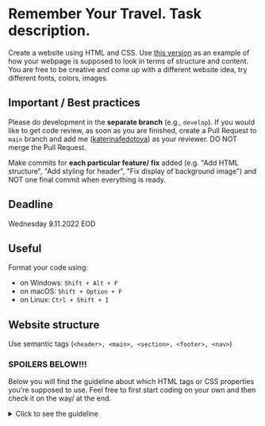 # Remember Your Travel. Task description.

Create a website using HTML and CSS. Use [this version](https://remeber-your-travel-kmeq6ptqq-katerinafedotova.vercel.app/) as an example of how your webpage is supposed to look in terms of structure and content. You are free to be creative and come up with a different website idea, try different fonts, colors, images.

## Important / Best practices
Please do development in the **separate branch** (e.g., ```develop```). If you would like to get code review, as soon as you are finished, create a Pull Request to ```main``` branch and add me ([katerinafedotova](https://github.com/katerinafedotova)) as your reviewer. DO NOT merge the Pull Request.

Make commits for **each particular feature/ fix** added (e.g. "Add HTML structure", "Add styling for header", "Fix display of background image") and NOT one final commit when everything is ready.

## Deadline
Wednesday 9.11.2022 EOD

## Useful
Format your code using:

- on Windows: ```Shift + Alt + F```
- on macOS: ```Shift + Option + F```
- on Linux: ```Ctrl + Shift + I```

## Website structure

Use semantic tags (```<header>, <main>, <section>, <footer>, <nav>```)

### SPOILERS BELOW!!! 
Below you will find the guideline about which HTML tags or CSS properties you're supposed to use. Feel free to first start coding on your own and then check it on the way/ at the end. 

<details>
  <summary>Click to see the guideline</summary>

### **Header**
Includes logo or ```<h1>```(e.g., Remember your travel) and ```<button>```(e.g., Add new destination)

*CSS properties to use*: <br>
```<header>```: padding, display (flex), justify-content, align-items 
```<h1>```: font-family (if needed) <br>
```<button>```: padding, backgound-color, border, border-radius, box-shadow, cursor

### **Main - Section**
**Intro text** consists of ```<p>``` and ```<h3>```. <br>
Then comes a **container** for 4 cards in form of a ```div```. <br>
Each **card** is also a ```div``` which includes an image ```<img>```, a title in form of ```<h3>```, additional info(in the example, "period of visit") in form of ```<small>``` and a description which is a simple ```<p>```.

*CSS properties to use*: <br>
```<section>```: margin, padding, text-align <br>
```<div class="travel-cards>```: display (flex), justify-content, flex-wrap, gap <br>
```<div class="travel-cards__card>```: max-width, display (flex), flex-direction align-items, background, box-shadow, color <br>
```<img class="card__image">```: width, height <br>
```<p class="card__description">```: margin, padding, text-align

### **Footer**
Includes **link to your github** and **year** on the left. <br>
Includes ```<nav>``` with  **2 links** (they do not bring anywhere) on the right.<br>
Has a background different from the image set in ```<body>```.

*CSS properties to use*: <br>
```<footer>```: display (flex), justify-content, align-items, padding, background-color, color <br>
```<ul>```: display (flex), gap, list-style-type <br>
```<a>```: text-decoration, color

### **Body styling**
Background should be set with ```background-image``` CSS property. Please also define here the prevailing font-family (use [google fonts](https://fonts.google.com/)) and color through your website. You can use some other font-families/ colors to special elements but most of them should use the one defined here.
 
*CSS properties to use*: <br>
margin, display (flex), flex-direction, justify-content, background-image, font-family, color

### **Hover**
All the interactions are done with [pseudo-class ```:hover```](https://www.w3schools.com/cssref/sel_hover.asp) and CSS properties ```transform```, ```background-color``` and ```text-shadow```.

</details>
